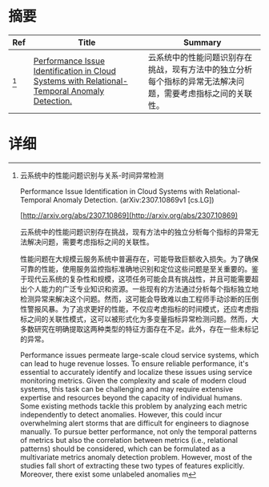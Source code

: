 # 摘要

| Ref | Title | Summary |
| --- | --- | --- |
| [^1] | [Performance Issue Identification in Cloud Systems with Relational-Temporal Anomaly Detection.](http://arxiv.org/abs/2307.10869) | 云系统中的性能问题识别存在挑战，现有方法中的独立分析每个指标的异常无法解决问题，需要考虑指标之间的关联性。 |

# 详细

[^1]: 云系统中的性能问题识别与关系-时间异常检测

    Performance Issue Identification in Cloud Systems with Relational-Temporal Anomaly Detection. (arXiv:2307.10869v1 [cs.LG])

    [http://arxiv.org/abs/2307.10869](http://arxiv.org/abs/2307.10869)

    云系统中的性能问题识别存在挑战，现有方法中的独立分析每个指标的异常无法解决问题，需要考虑指标之间的关联性。

    

    性能问题在大规模云服务系统中普遍存在，可能导致巨额收入损失。为了确保可靠的性能，使用服务监控指标准确地识别和定位这些问题是至关重要的。鉴于现代云系统的复杂性和规模，这项任务可能会具有挑战性，并且可能需要超出个人能力的广泛专业知识和资源。一些现有的方法通过分析每个指标独立地检测异常来解决这个问题。然而，这可能会导致难以由工程师手动诊断的压倒性警报风暴。为了追求更好的性能，不仅应考虑指标的时间模式，还应考虑指标之间的关联性模式，这可以被形式化为多变量指标异常检测问题。然而，大多数研究在明确提取这两种类型的特征方面存在不足。此外，存在一些未标记的异常。

    Performance issues permeate large-scale cloud service systems, which can lead to huge revenue losses. To ensure reliable performance, it's essential to accurately identify and localize these issues using service monitoring metrics. Given the complexity and scale of modern cloud systems, this task can be challenging and may require extensive expertise and resources beyond the capacity of individual humans. Some existing methods tackle this problem by analyzing each metric independently to detect anomalies. However, this could incur overwhelming alert storms that are difficult for engineers to diagnose manually. To pursue better performance, not only the temporal patterns of metrics but also the correlation between metrics (i.e., relational patterns) should be considered, which can be formulated as a multivariate metrics anomaly detection problem. However, most of the studies fall short of extracting these two types of features explicitly. Moreover, there exist some unlabeled anomalies m
    


